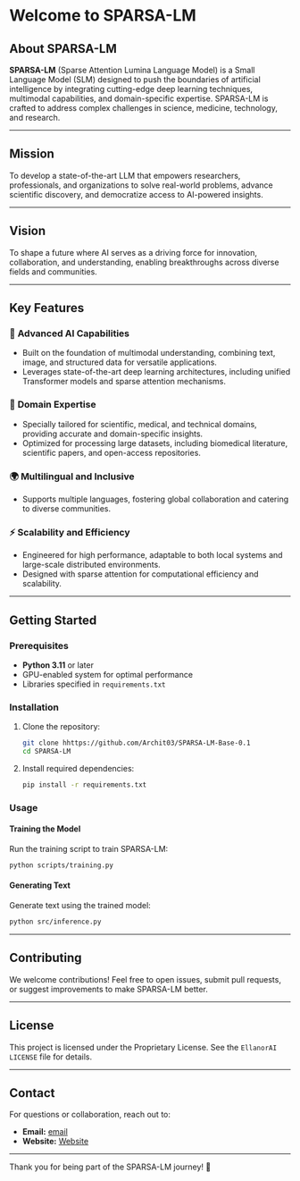 # Welcome to SPARSA-LM

## About SPARSA-LM
**SPARSA-LM** (Sparse Attention Lumina Language Model) is a Small Language Model (SLM) designed to push the boundaries of artificial intelligence by integrating cutting-edge deep learning techniques, multimodal capabilities, and domain-specific expertise. SPARSA-LM is crafted to address complex challenges in science, medicine, technology, and research.

---

## Mission
To develop a state-of-the-art LLM that empowers researchers, professionals, and organizations to solve real-world problems, advance scientific discovery, and democratize access to AI-powered insights.

---

## Vision
To shape a future where AI serves as a driving force for innovation, collaboration, and understanding, enabling breakthroughs across diverse fields and communities.

---

## Key Features
### 🧠 **Advanced AI Capabilities**
- Built on the foundation of multimodal understanding, combining text, image, and structured data for versatile applications.
- Leverages state-of-the-art deep learning architectures, including unified Transformer models and sparse attention mechanisms.

### 🔬 **Domain Expertise**
- Specially tailored for scientific, medical, and technical domains, providing accurate and domain-specific insights.
- Optimized for processing large datasets, including biomedical literature, scientific papers, and open-access repositories.

### 🌍 **Multilingual and Inclusive**
- Supports multiple languages, fostering global collaboration and catering to diverse communities.

### ⚡ **Scalability and Efficiency**
- Engineered for high performance, adaptable to both local systems and large-scale distributed environments.
- Designed with sparse attention for computational efficiency and scalability.

---

## Getting Started
### Prerequisites
- **Python 3.11** or later
- GPU-enabled system for optimal performance
- Libraries specified in `requirements.txt`

### Installation
1. Clone the repository:
   ```bash
   git clone hhttps://github.com/Archit03/SPARSA-LM-Base-0.1
   cd SPARSA-LM
   ```

2. Install required dependencies:
   ```bash
   pip install -r requirements.txt
   ```

### Usage

#### Training the Model
Run the training script to train SPARSA-LM:
```bash
python scripts/training.py
```

#### Generating Text
Generate text using the trained model:
```bash
python src/inference.py
```

---

## Contributing
We welcome contributions! Feel free to open issues, submit pull requests, or suggest improvements to make SPARSA-LM better.

---

## License
This project is licensed under the Proprietary License. See the `EllanorAI LICENSE` file for details.

---

## Contact
For questions or collaboration, reach out to:
- **Email:** [email](architsood@ellanorai.org)
- **Website:** [Website](https://ellanorai.org)

---

Thank you for being part of the SPARSA-LM journey! 🚀
